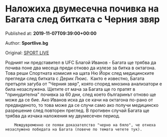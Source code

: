 
# Наложиха двумесечна почивка на Багата след битката с Черния звяр

Published at: **2019-11-07T09:39:00+00:00**

Author: **Sportlive.bg**

Original: [SPORT LIVE](https://www.sportlive.bg/sport/other/nalozhiha-dvumesechna-pochivka-na-bagata-sled-bitkata-s-cherniq-zvqr-1403810.html)

Родният ни представител в UFC Благой Иванов - Багата ще трябва да почива поне два месеца преди отново да излезе за битка в октагона. Това реши Спортната комисия на щата Ню Йорк след медицинските прегледи след битката с Дерик Люис. 
Както е известно, Багата претърпя загуба от "Черния звяр", която според мнозина анализатори е била незаслужена. Щетите от мача за Багата ще го пратят в "принудителна" почивка за 60 дни, след което българинът отново ще може да се бие.
Ако Иванов иска да се качи на октагона по-рано от предвиденото, то това може да се случи само ако получи медицинско разрешение след повторен преглед. В противен случай Багата ще трябва да изчака наложения му двумесечен период.

        Междувременно се появи доказателство "черно на бяло", че отнеха незаслужено победата на Багата (повече по темата четете тук).
      
